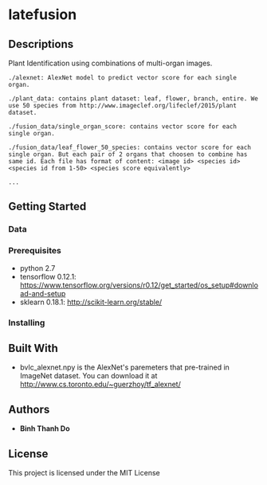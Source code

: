 # latefusion

## Descriptions
Plant Identification using combinations of multi-organ images.

	./alexnet: AlexNet model to predict vector score for each single organ.
	
	./plant_data: contains plant dataset: leaf, flower, branch, entire. We use 50 species from http://www.imageclef.org/lifeclef/2015/plant dataset.
	
	./fusion_data/single_organ_score: contains vector score for each single organ.
	
	./fusion_data/leaf_flower_50_species: contains vector score for each single organ. But each pair of 2 organs that choosen to combine has same id. Each file has format of content: <image id> <species id> <species id from 1-50> <species score equivalently>
	
	...
## Getting Started

### Data

### Prerequisites
* python 2.7
* tensorflow 0.12.1: https://www.tensorflow.org/versions/r0.12/get_started/os_setup#download-and-setup
* sklearn 0.18.1: http://scikit-learn.org/stable/
### Installing

## Built With

* bvlc_alexnet.npy is the AlexNet's paremeters that pre-trained in ImageNet dataset. You can download it at http://www.cs.toronto.edu/~guerzhoy/tf_alexnet/


## Authors

* **Binh Thanh Do** 

## License

This project is licensed under the MIT License